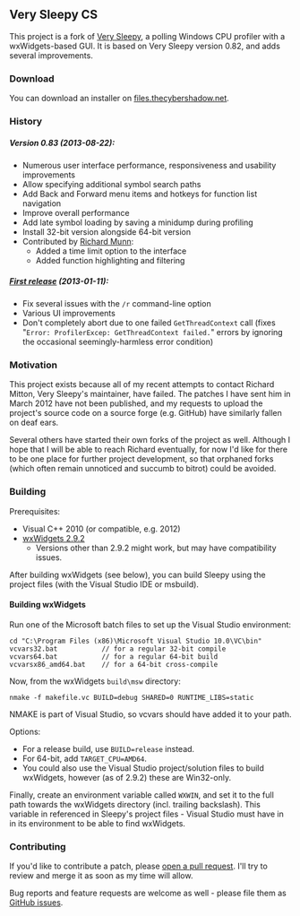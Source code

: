 Very Sleepy CS
--------------

This project is a fork of [Very Sleepy](http://www.codersnotes.com/sleepy), a polling Windows CPU profiler with a wxWidgets-based GUI. It is based on Very Sleepy version 0.82, and adds several improvements.

### Download

You can download an installer on [files.thecybershadow.net](http://files.thecybershadow.net/verysleepy).

### History

##### Version 0.83 (2013-08-22):

* Numerous user interface performance, responsiveness and usability improvements
* Allow specifying additional symbol search paths
* Add Back and Forward menu items and hotkeys for function list navigation
* Improve overall performance
* Add late symbol loading by saving a minidump during profiling
* Install 32-bit version alongside 64-bit version
* Contributed by [Richard Munn](https://github.com/benjymous):
    * Added a time limit option to the interface
    * Added function highlighting and filtering

##### [First release](http://blog.thecybershadow.net/2013/01/11/very-sleepy-fork/) (2013-01-11):

* Fix several issues with the `/r` command-line option
* Various UI improvements
* Don't completely abort due to one failed `GetThreadContext` call (fixes "`Error: ProfilerExcep: GetThreadContext failed.`" errors by ignoring the occasional seemingly-harmless error condition)

### Motivation

This project exists because all of my recent attempts to contact Richard Mitton, Very Sleepy's maintainer, have failed.
The patches I have sent him in March 2012 have not been published,
and my requests to upload the project's source code on a source forge (e.g. GitHub) have similarly fallen on deaf ears.

Several others have started their own forks of the project as well.
Although I hope that I will be able to reach Richard eventually,
for now I'd like for there to be one place for further project development,
so that orphaned forks (which often remain unnoticed and succumb to bitrot) could be avoided.

### Building

Prerequisites:

* Visual C++ 2010 (or compatible, e.g. 2012)
* [wxWidgets 2.9.2](http://sourceforge.net/projects/wxwindows/files/2.9.2/)
  * Versions other than 2.9.2 might work, but may have compatibility issues.

After building wxWidgets (see below), you can build Sleepy using the project files (with the Visual Studio IDE or msbuild).

#### Building wxWidgets

Run one of the Microsoft batch files to set up the Visual Studio environment:

    cd "C:\Program Files (x86)\Microsoft Visual Studio 10.0\VC\bin"
    vcvars32.bat           // for a regular 32-bit compile
    vcvars64.bat           // for a regular 64-bit build
    vcvarsx86_amd64.bat    // for a 64-bit cross-compile

Now, from the wxWidgets `build\msw` directory:

    nmake -f makefile.vc BUILD=debug SHARED=0 RUNTIME_LIBS=static

NMAKE is part of Visual Studio, so vcvars should have added it to your path.

Options:

* For a release build, use `BUILD=release` instead.
* For 64-bit, add `TARGET_CPU=AMD64`.
* You could also use the Visual Studio project/solution files to build wxWidgets, however (as of 2.9.2) these are Win32-only.

Finally, create an environment variable called `WXWIN`, and set it to the full path towards the wxWidgets directory (incl. trailing backslash).
This variable in referenced in Sleepy's project files - Visual Studio must have in in its environment to be able to find wxWidgets.

### Contributing

If you'd like to contribute a patch, please [open a pull request](https://github.com/CyberShadow/verysleepy/pulls). I'll try to review and merge it as soon as my time will allow.

Bug reports and feature requests are welcome as well - please file them as [GitHub issues](https://github.com/CyberShadow/verysleepy/issues).
